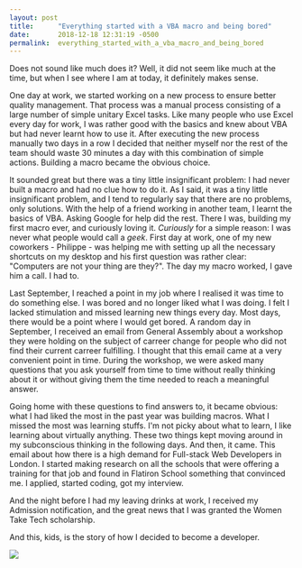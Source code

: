 ```yaml
---
layout: post
title:      "Everything started with a VBA macro and being bored"
date:       2018-12-18 12:31:19 -0500
permalink:  everything_started_with_a_vba_macro_and_being_bored
---
```



 

Does not sound like much does it? Well, it did not seem like much at the time, but when I see where I am at today, it definitely makes sense. 

One day at work, we started working on a new process to ensure better quality management. That process was a manual process consisting of a large number of simple unitary Excel tasks. Like many people who use Excel every day for work, I was rather good with the basics and knew about VBA but had never learnt how to use it.  After executing the new process manually two days in a row I decided that neither myself nor the rest of the team should waste 30 minutes a day with this combination of simple actions. Building a macro became the obvious choice. 

It sounded great but there was a tiny little insignificant problem: I had never built a macro and had no clue how to do it. As I said, it was a tiny little insignificant problem, and I tend to regularly say that there are no problems, only solutions. With the help of a friend working in another team, I learnt the basics of VBA. Asking Google for help did the rest. There I was, building my first macro ever, and curiously loving it. *Curiously* for a simple reason: I was never what people would call a *geek*. First day at work, one of my new coworkers - Philippe - was helping me with setting up all the necessary shortcuts on my desktop and his first question was rather clear: "Computers are not your thing are they?". The day my macro worked, I gave him a call. I had to. 

Last September, I reached a point in my job where I realised it was time to do something else. I was bored and no longer liked what I was doing. I felt I lacked stimulation and missed learning new things every day. Most days, there would be a point where I would get bored. A random day in September, I received an email from General Assembly about a workshop they were holding on the subject of carreer change for people who did not find their current carreer fulfilling. I thought that this email came at a very convenient point in time. During the workshop, we were asked many questions that you ask yourself from time to time without really thinking about it or without giving them the time needed to reach a meaningful answer. 

Going home with these questions to find answers to, it became obvious: what I had liked the most in the past year was building macros. What I missed the most was learning stuffs. I'm not picky about what to learn, I like learning about virtually anything. These two things kept moving around in my subconscious thinking in the following days. And then, it came. This email about how there is a high demand for Full-stack Web Developers in London. I started making research on all the schools that were offering a training for that job and found in Flatiron School something that convinced me. I applied, started coding, got my interview. 

And the night before I had my leaving drinks at work, I received my Admission notification, and the great news that I was granted the Women Take Tech scholarship. 

And this, kids, is the story of how I decided to become a developer. 

![](https://tvseriesfinale.com/wp-content/uploads/2016/01/howimetyourmother1.pnghttp://)

